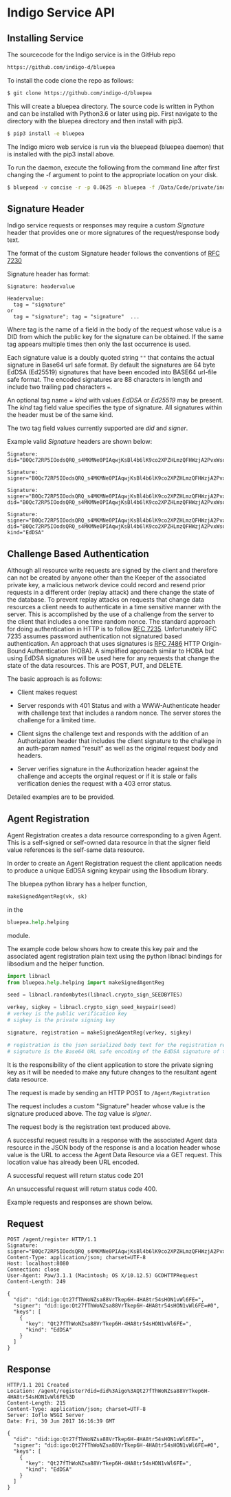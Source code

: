 # Indigo Service API

## Installing Service

The sourcecode for the Indigo service is in the GitHub repo
```bash
https://github.com/indigo-d/bluepea
```

To install the code clone the repo as follows:

```bash
$ git clone https://github.com/indigo-d/bluepea
```

This will create a bluepea directory. The source code is written in Python and
can be installed with Python3.6 or later using pip. First navigate to the directory
with the bluepea directory and then install with pip3.


```bash
$ pip3 install -e bluepea
```

The Indigo micro web service is run via the bluepead  (bluepea daemon) that is
installed with the pip3 install above.

To run the daemon, execute the following from the command line after first changing
the -f argument to point to the appropriate location on your disk.

```bash
$ bluepead -v concise -r -p 0.0625 -n bluepea -f /Data/Code/private/indigo/bluepea/src/bluepea/flo/main.flo -b bluepea.core

```

## Signature Header

Indigo service requests or responses may require a custom *Signature* header that provides one or more signatures of the request/response body text.

The format of the custom Signature header follows the conventions of [RFC 7230](https://tools.ietf.org/html/rfc7230)

Signature header has format:

```http
Signature: headervalue

Headervalue:
  tag = "signature"
or
  tag = "signature"; tag = "signature"  ...
```

Where tag is the name of a field in the body of the request whose value
is a DID from which the public key for the signature can be obtained.
If the same tag appears multiple times then only the last occurrence is used.

Each signature value is a doubly quoted string ```""``` that contains the actual signature
in Base64 url safe format. By default the signatures are 64 byte EdDSA (Ed25519) signatures that have been encoded into BASE64 url-file safe format. The encoded signatures are 88 characters in length and include two trailing pad characters ```=```.

An optional tag name = *kind* with values *EdDSA* or *Ed25519* may be present.
The *kind* tag field value specifies the type of signature. All signatures within the header
must be of the same kind.

The two tag field values currently supported are *did* and *signer*.

Example valid *Signature* headers are shown below:

```http
Signature: did="B0Qc72RP5IOodsQRQ_s4MKMNe0PIAqwjKsBl4b6lK9co2XPZHLmzQFHWzjA2PvxWso09cEkEHIeet5pjFhLUDg=="

```

```http
Signature: signer="B0Qc72RP5IOodsQRQ_s4MKMNe0PIAqwjKsBl4b6lK9co2XPZHLmzQFHWzjA2PvxWso09cEkEHIeet5pjFhLUDg=="; 

```

```http
Signature: signer="B0Qc72RP5IOodsQRQ_s4MKMNe0PIAqwjKsBl4b6lK9co2XPZHLmzQFHWzjA2PvxWso09cEkEHIeet5pjFhLUDg=="; did="B0Qc72RP5IOodsQRQ_s4MKMNe0PIAqwjKsBl4b6lK9co2XPZHLmzQFHWzjA2PvxWso09cEkEHIeet5pjFhLUDg=="

```

```http
Signature: signer="B0Qc72RP5IOodsQRQ_s4MKMNe0PIAqwjKsBl4b6lK9co2XPZHLmzQFHWzjA2PvxWso09cEkEHIeet5pjFhLUDg=="; did="B0Qc72RP5IOodsQRQ_s4MKMNe0PIAqwjKsBl4b6lK9co2XPZHLmzQFHWzjA2PvxWso09cEkEHIeet5pjFhLUDg=="; kind="EdDSA"

```

## Challenge Based Authentication

Although all resource write requests are signed by the client and therefore can not be created by anyone other than the Keeper of the associated private key, a malicious network device could record and resend prior requests in a different order (replay attack) and there change the state of the database. To prevent replay attacks on requests that change data resources a client needs to authenticate in a time sensitive manner with the server. This is accomplished by the use of a challenge from the server to the client that includes a one time random nonce. The standard approach for doing authentication in HTTP is to follow [RFC 7235](https://tools.ietf.org/html/rfc7235). Unfortunately RFC 7235 assumes password authentication not signatured based authentication. An approach that uses signatures is [RFC 7486](https://tools.ietf.org/html/rfc7486) HTTP Origin-Bound Authentication (HOBA). A simplified approach similar to HOBA but using EdDSA signatures will be used here for any requests that change the state of the data resources. This are POST, PUT, and DELETE.

The basic approach is as follows:

- Client makes request

- Server responds with 401 Status and with a WWW-Authenticate header with challenge text that includes a random nonce. The server stores the challenge for a limited time.

- Client signs the challenge text and responds with the addition of an Authorization header that includes the client signature to the challege in an auth-param named "result" as well as the original request body and headers.

- Server verifies signature in the Authorization header against the challenge and accepts the orginal request or if it is stale or fails verification denies the request with a 403 error status.

Detailed examples are to be provided.




## Agent Registration

Agent Registration creates a data resource corresponding to a given Agent. This
is a self-signed or self-owned data resource in that the signer field value
references is the self-same data resource.

In order to create an Agent Registration request the client application needs
to produce a unique EdDSA signing keypair using the libsodium library.

The bluepea python library has a helper function,

```python
makeSignedAgentReg(vk, sk)
```

in the

```python
bluepea.help.helping
```

module.

The example code below shows how to
create this key pair and the associated agent registration plain text
using the python libnacl bindings for libsodium and the helper function.

```python
import libnacl
from bluepea.help.helping import makeSignedAgentReg

seed = libnacl.randombytes(libnacl.crypto_sign_SEEDBYTES)

verkey, sigkey = libnacl.crypto_sign_seed_keypair(seed)
# verkey is the public verification key
# sigkey is the private signing key

signature, registration = makeSignedAgentReg(verkey, sigkey)

# registration is the json serialized body text for the registration request
# signature is the Base64 URL safe encoding of the EdDSA signature of the registration body text

```

It is the responsibility of the client application to store the private signing
key as it will be needed to make any future changes to the resultant agent data
resource.

The request is made by sending an HTTP POST to ```/Agent/Registration```

The request includes a custom "Signature" header whose value is the signature
produced above. The *tag* value is *signer*.  

The request body is the registration text produced above.

A successful request results in a response with the associated Agent data resource
in the JSON body of the response is and a location header
whose value is the URL to access the Agent Data Resource via a GET request.
This location value has already been URL encoded.

A successful request will return status code 201

An unsuccessful request will return status code 400.

Example requests and responses are shown below.

## Request

```http
POST /agent/register HTTP/1.1
Signature: signer="B0Qc72RP5IOodsQRQ_s4MKMNe0PIAqwjKsBl4b6lK9co2XPZHLmzQFHWzjA2PvxWso09cEkEHIeet5pjFhLUDg=="
Content-Type: application/json; charset=UTF-8
Host: localhost:8080
Connection: close
User-Agent: Paw/3.1.1 (Macintosh; OS X/10.12.5) GCDHTTPRequest
Content-Length: 249

{
  "did": "did:igo:Qt27fThWoNZsa88VrTkep6H-4HA8tr54sHON1vWl6FE=",
  "signer": "did:igo:Qt27fThWoNZsa88VrTkep6H-4HA8tr54sHON1vWl6FE=#0",
  "keys": [
    {
      "key": "Qt27fThWoNZsa88VrTkep6H-4HA8tr54sHON1vWl6FE=",
      "kind": "EdDSA"
    }
  ]
}
```

## Response

```http
HTTP/1.1 201 Created
Location: /agent/register?did=did%3Aigo%3AQt27fThWoNZsa88VrTkep6H-4HA8tr54sHON1vWl6FE%3D
Content-Length: 215
Content-Type: application/json; charset=UTF-8
Server: Ioflo WSGI Server
Date: Fri, 30 Jun 2017 16:16:39 GMT

{
  "did": "did:igo:Qt27fThWoNZsa88VrTkep6H-4HA8tr54sHON1vWl6FE=",
  "signer": "did:igo:Qt27fThWoNZsa88VrTkep6H-4HA8tr54sHON1vWl6FE=#0",
  "keys": [
    {
      "key": "Qt27fThWoNZsa88VrTkep6H-4HA8tr54sHON1vWl6FE=",
      "kind": "EdDSA"
    }
  ]
}
```
